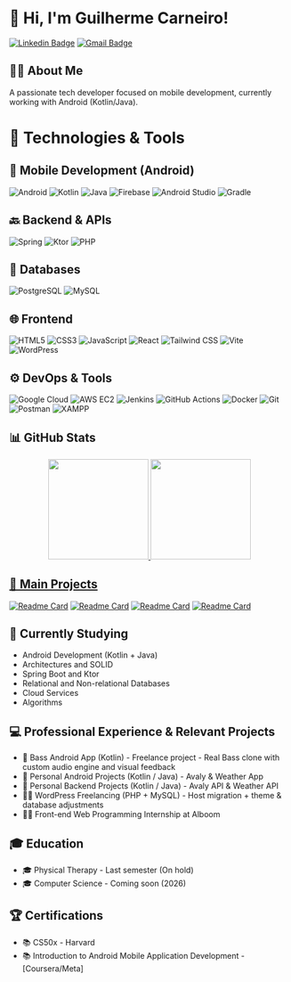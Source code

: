 # 👋 Hi, I'm Guilherme Carneiro!

[![Linkedin Badge](https://img.shields.io/badge/-LinkedIn-blue?style=flat-square&logo=Linkedin&logoColor=white&link=https://www.linkedin.com/in/seu-linkedin)](https://www.linkedin.com/in/guicarneiro1)
[![Gmail Badge](https://img.shields.io/badge/-Gmail-c14438?style=flat-square&logo=Gmail&logoColor=white&link=mailto:seu-email@gmail.com)](mailto:guicarneiro.dev@gmail.com)

## 👨‍💻 About Me

A passionate tech developer focused on mobile development, currently working with Android (Kotlin/Java).
# 🚀 Technologies & Tools

## 📱 Mobile Development (Android)
![Android](https://img.shields.io/badge/Android-3DDC84?style=for-the-badge&logo=android&logoColor=white)
![Kotlin](https://img.shields.io/badge/Kotlin-0095D5?style=for-the-badge&logo=kotlin&logoColor=white)
![Java](https://img.shields.io/badge/Java-ED8B00?style=for-the-badge&logo=openjdk&logoColor=white)
![Firebase](https://img.shields.io/badge/Firebase-FFCA28?style=for-the-badge&logo=firebase&logoColor=black)
![Android Studio](https://img.shields.io/badge/Android_Studio-3DDC84?style=for-the-badge&logo=android-studio&logoColor=white)
![Gradle](https://img.shields.io/badge/Gradle-02303A?style=for-the-badge&logo=gradle&logoColor=white)

## 🔙 Backend & APIs
![Spring](https://img.shields.io/badge/Spring-6DB33F?style=for-the-badge&logo=spring&logoColor=white)
![Ktor](https://img.shields.io/badge/Ktor-FF6F00?style=for-the-badge&logo=kotlin&logoColor=white)
![PHP](https://img.shields.io/badge/PHP-8.1-777BB4?style=for-the-badge&logo=php&logoColor=white)

## 💾 Databases
![PostgreSQL](https://img.shields.io/badge/PostgreSQL-316192?style=for-the-badge&logo=postgresql&logoColor=white)
![MySQL](https://img.shields.io/badge/MySQL-4479A1?style=for-the-badge&logo=mysql&logoColor=white)

## 🌐 Frontend
![HTML5](https://img.shields.io/badge/HTML5-E34F26?style=for-the-badge&logo=html5&logoColor=white)
![CSS3](https://img.shields.io/badge/CSS3-1572B6?style=for-the-badge&logo=css3&logoColor=white)
![JavaScript](https://img.shields.io/badge/JavaScript-F7DF1E?style=for-the-badge&logo=javascript&logoColor=black)
![React](https://img.shields.io/badge/React-20232A?style=for-the-badge&logo=react&logoColor=61DAFB)
![Tailwind CSS](https://img.shields.io/badge/Tailwind_CSS-38B2AC?style=for-the-badge&logo=tailwind-css&logoColor=white)
![Vite](https://img.shields.io/badge/Vite-646CFF?style=for-the-badge&logo=vite&logoColor=white)
![WordPress](https://img.shields.io/badge/WordPress-21759B?style=for-the-badge&logo=wordpress&logoColor=white)

## ⚙️ DevOps & Tools
![Google Cloud](https://img.shields.io/badge/Google_Cloud-4285F4?style=for-the-badge&logo=google-cloud&logoColor=white)
![AWS EC2](https://img.shields.io/badge/AWS_EC2-232F3E?style=for-the-badge&logo=amazon&logoColor=white)
![Jenkins](https://img.shields.io/badge/Jenkins-D24939?style=for-the-badge&logo=Jenkins&logoColor=white)
![GitHub Actions](https://img.shields.io/badge/GitHub_Actions-2088FF?style=for-the-badge&logo=github-actions&logoColor=white)
![Docker](https://img.shields.io/badge/Docker-2496ED?style=for-the-badge&logo=docker&logoColor=white)
![Git](https://img.shields.io/badge/Git-F05032?style=for-the-badge&logo=git&logoColor=white)
![Postman](https://img.shields.io/badge/Postman-FF6C37?style=for-the-badge&logo=postman&logoColor=white)
![XAMPP](https://img.shields.io/badge/XAMPP-FB7A24?style=for-the-badge&logo=xampp&logoColor=white)

## 📊 GitHub Stats

<div align="center">
  <a href="https://github.com/guicarneiro11">
  <img height="180em" src="https://github-readme-stats.vercel.app/api?username=guicarneiro11&show_icons=true&theme=dracula&include_all_commits=true&count_private=true"/>
  <img height="180em" src="https://github-readme-stats.vercel.app/api/top-langs/?username=guicarneiro11&layout=compact&langs_count=7&theme=dracula"/>
</div>

## 🎯 Main Projects

[![Readme Card](https://github-readme-stats.vercel.app/api/pin/?username=guicarneiro11&repo=Avaly&theme=dracula&cache_seconds=1)](https://github.com/guicarneiro11/Avaly)
[![Readme Card](https://github-readme-stats.vercel.app/api/pin/?username=guicarneiro11&repo=Avaly-API&theme=dracula&cache_seconds=1)](https://github.com/guicarneiro11/Avaly-API)
[![Readme Card](https://github-readme-stats.vercel.app/api/pin/?username=guicarneiro11&repo=WeatherApp&theme=dracula&cache_seconds=1)](https://github.com/guicarneiro11/WeatherApp)
[![Readme Card](https://github-readme-stats.vercel.app/api/pin/?username=guicarneiro11&repo=Weather-API&theme=dracula&cache_seconds=1)](https://github.com/guicarneiro11/weather-api)

## 🌱 Currently Studying

- Android Development (Kotlin + Java)
- Architectures and SOLID
- Spring Boot and Ktor
- Relational and Non-relational Databases
- Cloud Services
- Algorithms

## 💻 Professional Experience & Relevant Projects

- 📱 Bass Android App (Kotlin) - Freelance project - Real Bass clone with custom audio engine and visual feedback
- 📱 Personal Android Projects (Kotlin / Java) - Avaly & Weather App
- 📱 Personal Backend Projects (Kotlin / Java) - Avaly API & Weather API
- 👨‍💻 WordPress Freelancing (PHP + MySQL) - Host migration + theme & database adjustments
- 👨‍💻 Front-end Web Programming Internship at Alboom

## 🎓 Education

- 🎓 Physical Therapy - Last semester (On hold)
- 🎓 Computer Science - Coming soon (2026)

## 🏆 Certifications

- 📚 CS50x - Harvard
- 📚 Introduction to Android Mobile Application Development - [Coursera/Meta]
